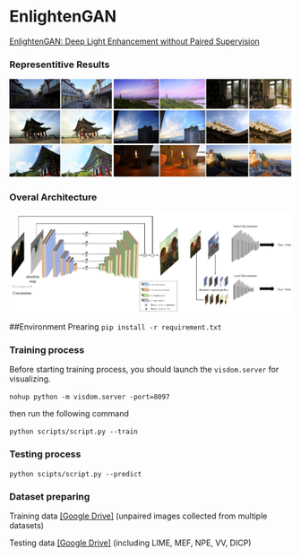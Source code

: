 # EnlightenGAN

[EnlightenGAN: Deep Light Enhancement without Paired Supervision](https://arxiv.org/abs/1906.06972)

### Representitive Results
![representive_results](/assets/show_3.png)

### Overal Architecture
![architecture](/assets/arch.png)

##Environment Prearing
```pip install -r requirement.txt```
### Training process
Before starting training process, you should launch the `visdom.server` for visualizing.

```nohup python -m visdom.server -port=8097```

then run the following command

```python scripts/script.py --train```

### Testing process

```python scipts/script.py --predict```

### Dataset preparing

Training data [[Google Drive]](https://drive.google.com/file/d/1ESHwOxF7qKOauNUpGS8q3QL5aK22qJBS/view?usp=sharing) (unpaired images collected from multiple datasets)

Testing data [[Google Drive]](https://drive.google.com/drive/folders/1lp6m5JE3kf3M66Dicbx5wSnvhxt90V4T?usp=sharing) (including LIME, MEF, NPE, VV, DICP)
